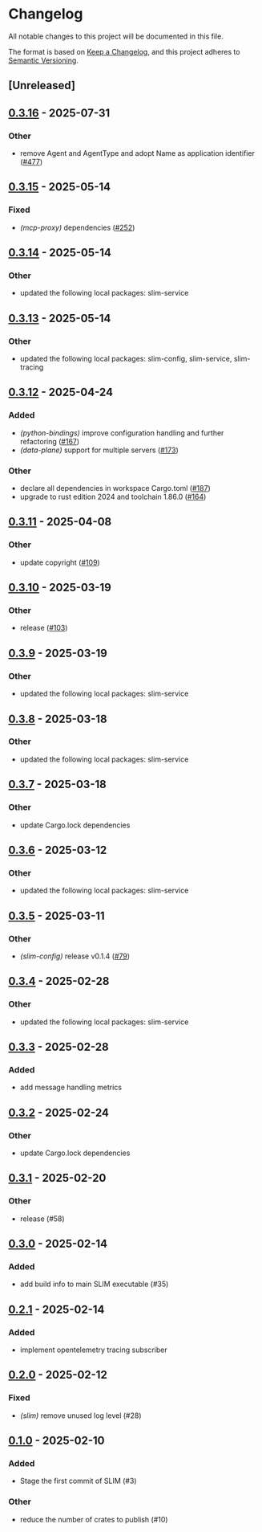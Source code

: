 # Changelog

All notable changes to this project will be documented in this file.

The format is based on [Keep a Changelog](https://keepachangelog.com/en/1.0.0/),
and this project adheres to [Semantic Versioning](https://semver.org/spec/v2.0.0.html).

## [Unreleased]

## [0.3.16](https://github.com/agntcy/slim/compare/slim-v0.3.15...slim-v0.3.16) - 2025-07-31

### Other

- remove Agent and AgentType and adopt Name as application identifier ([#477](https://github.com/agntcy/slim/pull/477))

## [0.3.15](https://github.com/agntcy/slim/compare/slim-v0.3.14...slim-v0.3.15) - 2025-05-14

### Fixed

- *(mcp-proxy)* dependencies ([#252](https://github.com/agntcy/slim/pull/252))

## [0.3.14](https://github.com/agntcy/slim/compare/slim-v0.3.13...slim-v0.3.14) - 2025-05-14

### Other

- updated the following local packages: slim-service

## [0.3.13](https://github.com/agntcy/slim/compare/slim-v0.3.12...slim-v0.3.13) - 2025-05-14

### Other

- updated the following local packages: slim-config, slim-service, slim-tracing

## [0.3.12](https://github.com/agntcy/slim/compare/slim-v0.3.11...slim-v0.3.12) - 2025-04-24

### Added

- *(python-bindings)* improve configuration handling and further refactoring ([#167](https://github.com/agntcy/slim/pull/167))
- *(data-plane)* support for multiple servers ([#173](https://github.com/agntcy/slim/pull/173))

### Other

- declare all dependencies in workspace Cargo.toml ([#187](https://github.com/agntcy/slim/pull/187))
- upgrade to rust edition 2024 and toolchain 1.86.0 ([#164](https://github.com/agntcy/slim/pull/164))

## [0.3.11](https://github.com/agntcy/slim/compare/slim-v0.3.10...slim-v0.3.11) - 2025-04-08

### Other

- update copyright ([#109](https://github.com/agntcy/slim/pull/109))

## [0.3.10](https://github.com/agntcy/slim/compare/slim-v0.3.9...slim-v0.3.10) - 2025-03-19

### Other

- release ([#103](https://github.com/agntcy/slim/pull/103))

## [0.3.9](https://github.com/agntcy/slim/compare/slim-v0.3.8...slim-v0.3.9) - 2025-03-19

### Other

- updated the following local packages: slim-service

## [0.3.8](https://github.com/agntcy/slim/compare/slim-v0.3.7...slim-v0.3.8) - 2025-03-18

### Other

- updated the following local packages: slim-service

## [0.3.7](https://github.com/agntcy/slim/compare/slim-v0.3.6...slim-v0.3.7) - 2025-03-18

### Other

- update Cargo.lock dependencies

## [0.3.6](https://github.com/agntcy/slim/compare/slim-v0.3.5...slim-v0.3.6) - 2025-03-12

### Other

- updated the following local packages: slim-service

## [0.3.5](https://github.com/agntcy/slim/compare/slim-v0.3.4...slim-v0.3.5) - 2025-03-11

### Other

- *(slim-config)* release v0.1.4 ([#79](https://github.com/agntcy/slim/pull/79))

## [0.3.4](https://github.com/agntcy/slim/compare/slim-v0.3.3...slim-v0.3.4) - 2025-02-28

### Other

- updated the following local packages: slim-service

## [0.3.3](https://github.com/agntcy/slim/compare/slim-v0.3.2...slim-v0.3.3) - 2025-02-28

### Added

- add message handling metrics

## [0.3.2](https://github.com/agntcy/slim/compare/slim-v0.3.1...slim-v0.3.2) - 2025-02-24

### Other

- update Cargo.lock dependencies

## [0.3.1](https://github.com/agntcy/slim/compare/slim-v0.3.0...slim-v0.3.1) - 2025-02-20

### Other

- release (#58)

## [0.3.0](https://github.com/agntcy/slim/compare/slim-v0.2.1...slim-v0.3.0) - 2025-02-14

### Added

- add build info to main SLIM executable (#35)

## [0.2.1](https://github.com/agntcy/slim/compare/slim-v0.2.0...slim-v0.2.1) - 2025-02-14

### Added

- implement opentelemetry tracing subscriber

## [0.2.0](https://github.com/agntcy/slim/compare/slim-v0.1.0...slim-v0.2.0) - 2025-02-12

### Fixed

- *(slim)* remove unused log level (#28)

## [0.1.0](https://github.com/agntcy/slim/releases/tag/slim-v0.1.0) - 2025-02-10

### Added

- Stage the first commit of SLIM (#3)

### Other

- reduce the number of crates to publish (#10)

